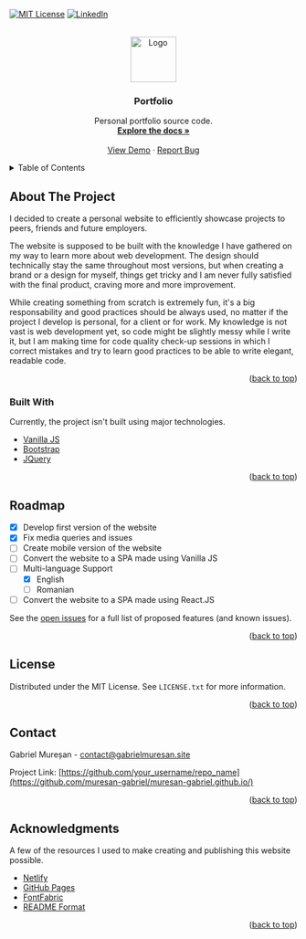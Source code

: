 <div id="top"></div>
<!--
*** Thanks for checking out the Best-README-Template. If you have a suggestion
*** that would make this better, please fork the repo and create a pull request
*** or simply open an issue with the tag "enhancement".
*** Don't forget to give the project a star!
*** Thanks again! Now go create something AMAZING! :D
-->

<!-- PROJECT SHIELDS -->
<!--
*** I'm using markdown "reference style" links for readability.
*** Reference links are enclosed in brackets [ ] instead of parentheses ( ).
*** See the bottom of this document for the declaration of the reference variables
*** for contributors-url, forks-url, etc. This is an optional, concise syntax you may use.
*** https://www.markdownguide.org/basic-syntax/#reference-style-links
-->

[![MIT License][license-shield]][license-url]
[![LinkedIn][linkedin-shield]][linkedin-url]

<!-- PROJECT LOGO -->
<br />
<div align="center">
  <a href="https://gabrielmuresan.site/">
    <img src="src/image/logo.png" alt="Logo" width="80" height="80">
  </a>

  <h3 align="center">Portfolio</h3>

  <p align="center">
    Personal portfolio source code.
    <br />
    <a href="https://github.com/muresan-gabriel/muresan-gabriel.github.io"><strong>Explore the docs »</strong></a>
    <br />
    <br />
    <a href="https://gabrielmuresan.site/">View Demo</a>
    ·
    <a href="https://github.com/muresan-gabriel/muresan-gabriel.github.io/issues">Report Bug</a>
  </p>
</div>

<!-- TABLE OF CONTENTS -->
<details>
  <summary>Table of Contents</summary>
  <ol>
    <li>
      <a href="#about-the-project">About The Project</a>
      <ul>
        <li><a href="#built-with">Built With</a></li>
      </ul>
    </li>
    <li>
    </li>
    <li><a href="#roadmap">Roadmap</a></li>
    <li><a href="#license">License</a></li>
    <li><a href="#contact">Contact</a></li>
    <li><a href="#acknowledgments">Acknowledgments</a></li>
  </ol>
</details>

<!-- ABOUT THE PROJECT -->

## About The Project

I decided to create a personal website to efficiently showcase projects to peers, friends and future employers.

The website is supposed to be built with the knowledge I have gathered on my way to learn more about web development. The design should technically stay the same throughout most versions, but when creating a brand or a design for myself, things get tricky and I am never fully satisfied with the final product, craving more and more improvement.

While creating something from scratch is extremely fun, it's a big responsability and good practices should be always used, no matter if the project I develop is personal, for a client or for work. My knowledge is not vast is web development yet, so code might be slightly messy while I write it, but I am making time for code quality check-up sessions in which I correct mistakes and try to learn good practices to be able to write elegant, readable code.

<p align="right">(<a href="#top">back to top</a>)</p>

### Built With

Currently, the project isn't built using major technologies.

- [Vanilla JS](https://www.javascript.com/)
- [Bootstrap](https://getbootstrap.com)
- [JQuery](https://jquery.com)

<p align="right">(<a href="#top">back to top</a>)</p>

<!-- ROADMAP -->

## Roadmap

- [x] Develop first version of the website
- [x] Fix media queries and issues
- [ ] Create mobile version of the website
- [ ] Convert the website to a SPA made using Vanilla JS
- [ ] Multi-language Support
  - [x] English
  - [ ] Romanian
- [ ] Convert the website to a SPA made using React.JS

See the [open issues](https://github.com/muresan-gabriel/muresan-gabriel.github.io/issues) for a full list of proposed features (and known issues).

<p align="right">(<a href="#top">back to top</a>)</p>

<!-- LICENSE -->

## License

Distributed under the MIT License. See `LICENSE.txt` for more information.

<p align="right">(<a href="#top">back to top</a>)</p>

<!-- CONTACT -->

## Contact

Gabriel Mureșan - contact@gabrielmuresan.site

Project Link: [https://github.com/your_username/repo_name](https://github.com/muresan-gabriel/muresan-gabriel.github.io/)

<p align="right">(<a href="#top">back to top</a>)</p>

<!-- ACKNOWLEDGMENTS -->

## Acknowledgments

A few of the resources I used to make creating and publishing this website possible.

- [Netlify](https://www.netlify.com/)
- [GitHub Pages](https://pages.github.com)
- [FontFabric](https://www.fontfabric.com/)
- [README Format](https://github.com/othneildrew/Best-README-Template)

<p align="right">(<a href="#top">back to top</a>)</p>

<!-- MARKDOWN LINKS & IMAGES -->
<!-- https://www.markdownguide.org/basic-syntax/#reference-style-links -->

[license-shield]: https://img.shields.io/github/license/othneildrew/Best-README-Template.svg?style=for-the-badge
[license-url]: https://github.com/muresan-gabriel/muresan-gabriel.github.io/blob/main/LICENSE.txt
[linkedin-shield]: https://img.shields.io/badge/-LinkedIn-black.svg?style=for-the-badge&logo=linkedin&colorB=555
[linkedin-url]: www.linkedin.com/in/gabrielmuresanionut
